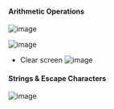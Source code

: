 #### Arithmetic Operations

![image](https://github.com/user-attachments/assets/35577f1d-4cc7-4864-a55e-54cc0037cedc)

![image](https://github.com/user-attachments/assets/e04d9abf-474a-4d35-b277-60bc9acb451a)

- Clear screen
  ![image](https://github.com/user-attachments/assets/3772645d-d472-4ddc-a851-fa4077734e52)

#### Strings & Escape Characters

![image](https://github.com/user-attachments/assets/41ef374e-59a2-4fbb-bed8-98d7ddd9b878)

